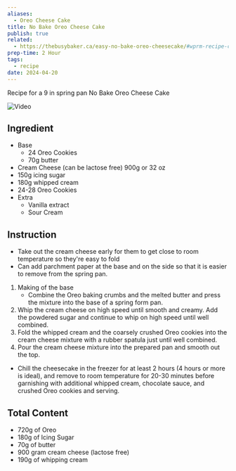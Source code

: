 ```yaml
---
aliases:
  - Oreo Cheese Cake
title: No Bake Oreo Cheese Cake
publish: true
related:
  - https://thebusybaker.ca/easy-no-bake-oreo-cheesecake/#wprm-recipe-container-3825
prep-time: 2 Hour
tags:
  - recipe
date: 2024-04-20
---
```


Recipe for a 9 in spring pan No Bake Oreo Cheese Cake

![Video](https://www.youtube.com/watch?v=BM8kEtZ22Iw) 

## Ingredient
- Base
	- 24 Oreo Cookies
	- 70g butter
- Cream Cheese (can be lactose free) 900g or 32 oz
- 150g icing sugar
- 180g whipped cream
- 24-28 Oreo Cookies
- Extra
	- Vanilla extract
	- Sour Cream


## Instruction
- Take out the cream cheese early for them to get close to room temperature so they're easy to fold
- Can add parchment paper at the base and on the side so that it is easier to remove from the spring pan.
1. Making of the base
	- Combine the Oreo baking crumbs and the melted butter and press the mixture into the base of a spring form pan.  
2. Whip the cream cheese on high speed until smooth and creamy. Add the powdered sugar and continue to whip on high speed until well combined.  
3. Fold the whipped cream and the coarsely crushed Oreo cookies into the cream cheese mixture with a rubber spatula just until well combined.  
4. Pour the cream cheese mixture into the prepared pan and smooth out the top.  

- Chill the cheesecake in the freezer for at least 2 hours (4 hours or more is ideal), and remove to room temperature for 20-30 minutes before garnishing with additional whipped cream, chocolate sauce, and crushed Oreo cookies and serving.


## Total Content
- 720g of Oreo
- 180g of Icing Sugar
- 70g of butter
- 900 gram cream cheese (lactose free)
- 190g of whipping cream


